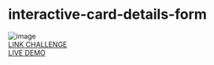 # interactive-card-details-form
![image](https://github.com/JonathanManzanoDiaz/interactive-card-details-form/assets/43423216/829b47d4-2076-4dfa-9210-60b64d379547)
<br>
[LINK CHALLENGE](https://www.frontendmentor.io/challenges/interactive-card-details-form-XpS8cKZDWw)
<br>
[LIVE DEMO](https://jonathanmanzanodiaz.github.io/frontendmentor/ALL-CHALLENGES/016-interactive-card-details-form/)
